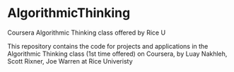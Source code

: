 AlgorithmicThinking
===================

Coursera Algorithmic Thinking class offered by Rice U

This repository contains the code for projects and applications in the Algorithmic Thinking class (1st time offered)
on Coursera, by Luay Nakhleh, Scott Rixner, Joe Warren at Rice Univeristy
